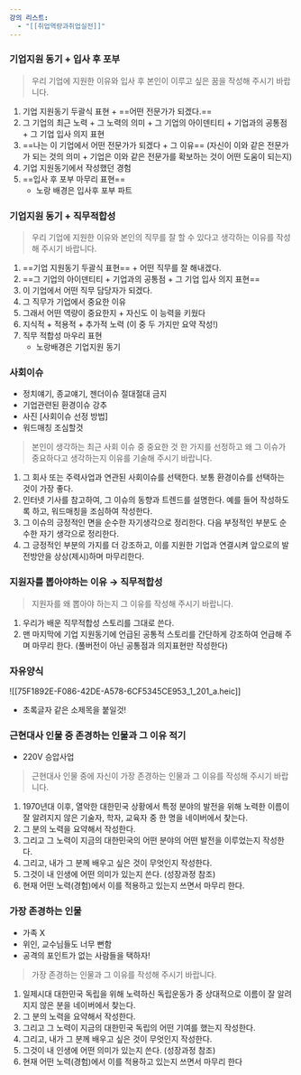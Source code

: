 ```yaml
---
강의 리스트:
  - "[[취업역량과취업실전]]"
---
```

### 기업지원 동기 + 입사 후 포부

> 우리 기업에 지원한 이유와 입사 후 본인이 이루고 싶은 꿈을 작성해 주시기 바랍니다.

1. 기업 지원동기 두괄식 표현 + ==어떤 전문가가 되겠다.==
2. 그 기업의 최근 노력 + 그 노력의 의미 + 그 기업의 아이덴티티 + 기업과의 공통점 + 그 기업 입사 의지 표현
3. ==나는 이 기업에서 어떤 전문가가 되겠다 + 그 이유== (자신이 이와 같은 전문가가 되는 것의 의미 + 기업은 이와 같은 전문가를 확보하는 것이 어떤 도움이 되는지)
4. 기업 지원동기에서 작성했던 경험
5. ==입사 후 포부 마무리 표현==
    - 노랑 배경은 입사후 포부 파트

  

  

### 기업지원 동기 + 직무적합성

> 우리 기업에 지원한 이유와 본인의 직무를 잘 할 수 있다고 생각하는 이유를 작성해 주시기 바랍니다.

1. ==기업 지원동기 두괄식 표현== + 어떤 직무를 잘 해내겠다.
2. ==그 기업의 아이덴티티 + 기업과의 공통점 + 그 기업 입사 의지 표현==
3. 이 기업에서 어떤 직무 담당자가 되겠다.
4. 그 직무가 기업에서 중요한 이유
5. 그래서 어떤 역량이 중요한지 + 자신도 이 능력을 키웠다
6. 지식적 + 적용적 + 추가적 노력 (이 중 두 가지만 요약 작성!)
7. 직무 적합성 마우리 표현
    - 노랑배경은 기업지원 동기

  

### 사회이슈

- 정치얘기, 종교얘기, 젠더이슈 절대절대 금지
- 기업관련된 환경이슈 강추
- 사진 [사회이슈 선정 방법]
- 워드매칭 조심할것

> 본인이 생각하는 최근 사회 이슈 중 중요한 것 한 가지를 선정하고 왜 그 이슈가 중요하다고 생각하는지 이유를 기술해 주시기 바랍니다.

1. 그 회사 또는 주력사업과 연관된 사회이슈를 선택한다. 보통 환경이슈를 선택하는 것이 가장 좋다.
2. 인터넷 기사를 참고하여, 그 이슈의 동향과 트렌드를 설명한다. 예를 들어 작성하도록 하고, 워드매칭을 조심하여 작성한다.
3. 그 이슈의 긍정적인 면을 순수한 자기생각으로 정리한다. 다음 부정적인 부분도 순수한 자기 생각으로 정리한다.
4. 그 긍정적인 부분의 가지를 더 강조하고, 이를 지원한 기업과 연결시켜 앞으로의 발전방안을 상상(제시)하며 마무리한다.

  

### 지원자를 뽑아야하는 이유 → 직무적합성

> 지원자를 왜 뽑아야 하는지 그 이유를 작성해 주시기 바랍니다.

1. 우리가 배운 직무적합성 스토리를 그대로 쓴다.
2. 맨 마지막에 기업 지원동기에 언급된 공통적 스토리를 간단하게 강조하여 언급해 주며 마무리 한다. (풀버전이 아닌 공통점과 의지표현만 작성한다)

  

### 자유양식

![[75F1892E-F086-42DE-A578-6CF5345CE953_1_201_a.heic]]

- 초록글자 같은 소제목을 붙일것!

  

### 근현대사 인물 중 존경하는 인물과 그 이유 적기

- 220V 승압사업

> 근현대사 인물 중에 자신이 가장 존경하는 인물과 그 이유를 작성해 주시기 바랍니다.

1. 1970년대 이후, 열악한 대한민국 상황에서 특정 분야의 발전을 위해 노력한 이름이 잘 알려지지 않은 기술자, 학자, 교육자 중 한 명을 네이버에서 찾는다.
2. 그 분의 노력을 요약해서 작성한다.
3. 그리고 그 노력이 지금의 대한민국의 어떤 분야의 어떤 발전을 이루었는지 작성한다.
4. 그리고, 내가 그 분께 배우고 싶은 것이 무엇인지 작성한다.
5. 그것이 내 인생에 어떤 의미가 있는지 쓴다. (성장과정 참조)
6. 현재 어떤 노력(경험)에서 이를 적용하고 있는지 쓰면서 마무리 한다.

  

### 가장 존경하는 인물

- 가족 X
- 위인, 교수님들도 너무 뻔함
- 공격의 포인트가 없는 사람들을 택하자!

> 가장 존경하는 인물과 그 이유를 작성해 주시기 바랍니다.

1. 일제시대 대한민국 독립을 위해 노력하신 독립운동가 중 상대적으로 이름이 잘 알려지지 않은 분을 네이버에서 찾는다.
2. 그 분의 노력을 요약해서 작성한다.
3. 그리고 그 노력이 지금의 대한민국 독립의 어떤 기여를 했는지 작성한다.
4. 그리고, 내가 그 분께 배우고 싶은 것이 무엇인지 작성한다.
5. 그것이 내 인생에 어떤 의미가 있는지 쓴다. (성장과정 참조)
6. 현재 어떤 노력(경험)에서 이를 적용하고 있는지 쓰면서 마무리 한다